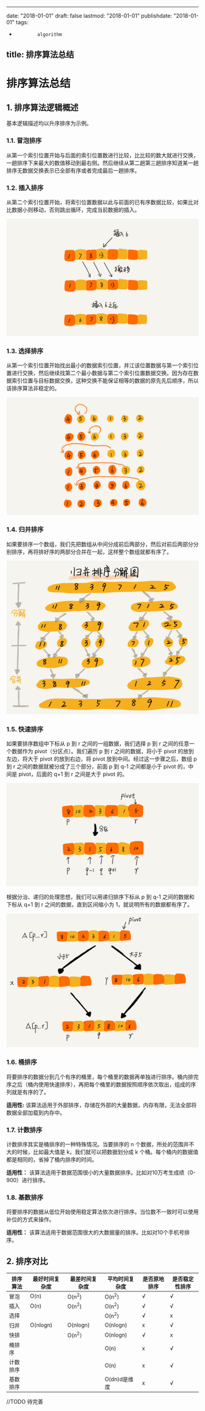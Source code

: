 ------------------------
date:         "2018-01-01"
draft:        false
lastmod:      "2018-01-01"
publishdate:  "2018-01-01"
tags:
-             algorithm
title:        排序算法总结
------------------------

# 排序算法总结

## 1. 排序算法逻辑概述
基本逻辑描述均以升序排序为示例。
### 1.1. 冒泡排序

从第一个索引位置开始与后面的索引位置数进行比较，比比较的数大就进行交换，一趟排序下来最大的数值移动到最右侧。然后继续从第二趟第三趟排序知道某一趟排序无数据交换表示已全部有序或者完成最后一趟排序。

### 1.2. 插入排序

从第二个索引位置开始，将索引位置数据以此与前面的已有序数据比较，如果比对比数据小则移动，否则跳出循环，完成当前数据的插入。

![sort-insertion](../../picture/sort-insertion.jpg)

### 1.3. 选择排序

从第一个索引位置开始找出最小的数据索引位置，并江该位置数据与第一个索引位置进行交换，然后继续找第二个最小数据与第二个索引位置数据交换。因为存在数据索引位置与目标数据交换，这种交换不能保证相等的数据的原先先后顺序，所以该排序算法非稳定的。

![sort-selection](../../picture/sort-selection.jpg)

### 1.4. 归并排序

如果要排序一个数组，我们先把数组从中间分成前后两部分，然后对前后两部分分别排序，再将排好序的两部分合并在一起，这样整个数组就都有序了。

![sort-merge](../../picture/sort-merge.jpg)

### 1.5. 快速排序
如果要排序数组中下标从 p 到 r 之间的一组数据，我们选择 p 到 r 之间的任意一个数据作为 pivot（分区点）。我们遍历 p 到 r 之间的数据，将小于 pivot 的放到左边，将大于 pivot 的放到右边，将 pivot 放到中间。经过这一步骤之后，数组 p 到 r 之间的数据就被分成了三个部分，前面 p 到 q-1 之间都是小于 pivot 的，中间是 pivot，后面的 q+1 到 r 之间是大于 pivot 的。

![sort-quick](../../picture/sort-quick-step1.jpg)

根据分治、递归的处理思想，我们可以用递归排序下标从 p 到 q-1 之间的数据和下标从 q+1 到 r 之间的数据，直到区间缩小为 1，就说明所有的数据都有序了。

![sort-quick](../../picture/sort-quick-step2.jpg)

### 1.6. 桶排序

将要排序的数据分到几个有序的桶里，每个桶里的数据再单独进行排序。桶内排完序之后（桶内使用快速排序），再把每个桶里的数据按照顺序依次取出，组成的序列就是有序的了。

**适用性:** 该算法适用于外部排序，存储在外部的大量数据，内存有限，无法全部将数据全部加载到内存中。

### 1.7. 计数排序

计数排序其实是桶排序的一种特殊情况。当要排序的 n 个数据，所处的范围并不大的时候，比如最大值是 k，我们就可以把数据划分成 k 个桶。每个桶内的数据值都是相同的，省掉了桶内排序的时间。

**适用性：** 该算法适用于数据范围很小的大量数据排序。比如对10万考生成绩（0-900）进行排序。

### 1.8. 基数排序

将要排序的数据从低位开始使用稳定算法依次进行排序。当位数不一致时可以使用补位的方式来操作。

**适用性：** 该算法适用于数据范围很大的大数据量的排序。比如对10个手机号排序。



## 2. 排序对比

| 排序算法 | 最好时间复杂度 |  最差时间复杂度  |  平均时间复杂度  | 是否原地排序 | 是否稳定性排序 |
| -------- | -------------- | ---------------- | ---------------- | ------------ | -------------- |
| 冒泡     | O(n)           | O(n<sup>2</sup>) | O(n<sup>2</sup>) | √            | √              |
| 插入     | O(n)           | O(n<sup>2</sup>) | O(n<sup>2</sup>) | √            | √              |
| 选择     |                |                  | O(n<sup>2</sup>) | √            | x              |
| 归并     | O(nlogn)       | O(nlogn)         | O(nlogn)         | x            | √              |
| 快排     |                | O(n<sup>2</sup>）  | O(nlogn)         | √            | x              |
| 桶排序   |                |                  | O(n)             | x            | √              |
| 计数排序 |                |                  | O(n)             | x            | √              |
| 基数排序 |                |                  | O(dn)d是维度     | x            | √              |

//TODO 待完善